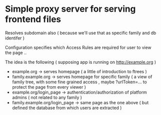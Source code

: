 # Simple proxy server for serving frontend files

Resolves subdomain also ( because we'll use that as specific family and db identifer )

Configuration specifies which Access Rules are required for user to view the page ..

The idea is the following ( supposing app is running on http://example.org )

* example.org -> serves homepage ( a little of introduction to ftrees )
* family.example.org -> serves homepage for specific family ( a view of family tree, with some fine grained access , maybe ?urlToken=...  to protect the page from every viewer )
* example.org/login_page -> authentication/authorization of platform admins ( not related to any family )
* family.example.org/login_page -> same page as the one above ( but defined the database from which users are extracted )
